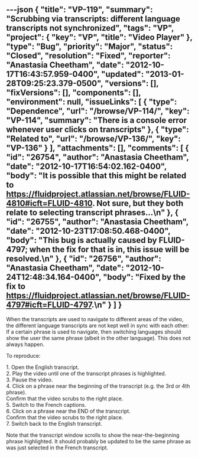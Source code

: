---json
{
  "title": "VP-119",
  "summary": "Scrubbing via transcripts: different language transcripts not synchronized",
  "tags": "VP",
  "project": {
    "key": "VP",
    "title": "Video Player"
  },
  "type": "Bug",
  "priority": "Major",
  "status": "Closed",
  "resolution": "Fixed",
  "reporter": "Anastasia Cheetham",
  "date": "2012-10-17T16:43:57.959-0400",
  "updated": "2013-01-28T09:25:23.379-0500",
  "versions": [],
  "fixVersions": [],
  "components": [],
  "environment": null,
  "issueLinks": [
    {
      "type": "Dependence",
      "url": "/browse/VP-114/",
      "key": "VP-114",
      "summary": "There is a console error whenever user clicks on transcripts"
    },
    {
      "type": "Related to",
      "url": "/browse/VP-136/",
      "key": "VP-136"
    }
  ],
  "attachments": [],
  "comments": [
    {
      "id": "26754",
      "author": "Anastasia Cheetham",
      "date": "2012-10-17T16:54:02.162-0400",
      "body": "It is **possible** that this might be related to <https://fluidproject.atlassian.net/browse/FLUID-4810#icft=FLUID-4810>. Not sure, but they both relate to selecting transcript phrases...\n"
    },
    {
      "id": "26755",
      "author": "Anastasia Cheetham",
      "date": "2012-10-23T17:08:50.468-0400",
      "body": "This bug is actually caused by FLUID-4797; when the fix for that is in, this issue will be resolved.\n"
    },
    {
      "id": "26756",
      "author": "Anastasia Cheetham",
      "date": "2012-10-24T12:48:34.164-0400",
      "body": "Fixed by the fix to <https://fluidproject.atlassian.net/browse/FLUID-4797#icft=FLUID-4797>.\n"
    }
  ]
}
---
When the transcripts are used to navigate to different areas of the video, the different language transcripts are not kept well in sync with each other: If a certain phrase is used to navigate, then switching languages should show the user the same phrase (albeit in the other language). This does not always happen.

To reproduce:

1\. Open the English transcript.\
2\. Play the video until one of the transcript phrases is highlighted.\
3\. Pause the video.\
4\. Click on a phrase near the beginning of the transcript (e.g. the 3rd or 4th phrase).\
Confirm that the video scrubs to the right place.\
5\. Switch to the French captions.\
6\. Click on a phrase near the END of the transcript.\
Confirm that the video scrubs to the right place.\
7\. Switch back to the English transcript.

Note that the transcript window scrolls to show the near-the-beginning phrase highlighted. It should probably be updated to be the same phrase as was just selected in the French transcript.

        